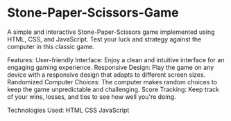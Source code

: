 # Stone-Paper-Scissors-Game
A simple and interactive Stone-Paper-Scissors game implemented using HTML, CSS, and JavaScript. Test your luck and strategy against the computer in this classic game.

Features:
User-friendly Interface: Enjoy a clean and intuitive interface for an engaging gaming experience.
Responsive Design: Play the game on any device with a responsive design that adapts to different screen sizes.
Randomized Computer Choices: The computer makes random choices to keep the game unpredictable and challenging.
Score Tracking: Keep track of your wins, losses, and ties to see how well you're doing.

Technologies Used:
HTML
CSS
JavaScript
